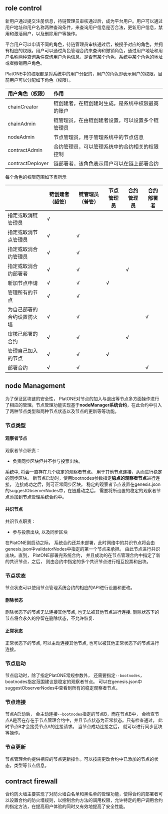 ## role control

​    新用户通过提交注册信息，待链管理员审核通过后，成为平台用户。用户可以通过用户地址和用户名称两种查询条件，来查询用户信息是否合法，更新用户信息，禁用和激活用户，以及删除用户等操作。

​	平台用户可以申请不同的角色，待链管理员审核通过后，被授予对应的角色，并拥有相应的权限。用户可以通过角色管理合约来查询和撤销角色，通过用户地址和用户名称两种查询条件查询用户角色信息，是否有某个角色，系统中某个角色的地址或者撤销用户角色。

PlatONE中的权限都是对系统中的用户分配的，用户的角色即表示用户的权限，目前用户可以分配如下角色（权限）。

| 用户角色（权限） |  作用 |
| :- | :- |
| chainCreator | 链创建者，在链创建时生成，是系统中权限最高的账户 |
| chainAdmin | 链管理员，在由链创建者设置，可以设置多个链管理员 |
| nodeAdmin | 节点管理员，用于管理系统中的节点信息 |
| contractAdmin | 合约管理员，可以管理系统中的合约相关的权限控制 |
| contractDeployer | 链部署者，该角色表示用户可以在链上部署合约 |

每个角色的权限范围如下表所示

|                            | 链创建者（超管） | 链管理员（普管） | 节点管理员 | 合约管理员 | 合约部署者 |
| -------------------------- | ---------------- | ---------------- | ---------- | ---------- | ---------- |
| 指定或取消链管理员         | &radic;          |                  |            |            |            |
| 指定或取消节点管理员       | &radic;          | &radic;          |            |            |            |
| 指定或取消合约管理员       | &radic;          | &radic;          |            |            |            |
| 指定或取消合约部署者       | &radic;          | &radic;          |            | &radic;    |            |
| 新加节点申请               | &radic;          | &radic;          | &radic;    |            |            |
| 管理所有的节点             | &radic;          | &radic;          |            |            |            |
| 为自己部署的合约设置防火墙 | &radic;          | &radic;          |            |            | &radic;    |
| 审核已部署的合约           | &radic;          | &radic;          |            | &radic;    |            |
| 管理自己加入的节点         | &radic;          | &radic;          | &radic;    |            |            |
| 部署合约                   | &radic;          | &radic;          |            |            | &radic;    |



## node Management
为了保证区块链的安全性， PlatONE对节点的加入与退出等节点多方面操作进行了相应的管理。节点管理功能实现基于**nodeManager系统合约**，在此合约中引入了两种节点类型和两种节点状态以及节点的更新等等功能。

### 节点类型

#### 观察者节点

观察者节点职责：

* 负责同步区块但并不参与投票出块。 

系统中, 将会一直存在几个稳定的观察者节点。 用于其他节点连接，从而进行稳定的同步区块。 新节点启动时，使用bootnodes参数指定**稳点的观察者节点**进行连接， 连接成功之后，则可正常同步区块。 稳定的观察者节点设置在genesis.json的suggestObserverNodes中，在链启动之后， 需要将所设置的稳定的观察者节点添加到节点管理系统合约中。

#### 共识节点

共识节点职责：

* 参与投票出块, 以及同步区块

在PlatONE刚启动之际， 系统合约还并未部署，此时网络中的共识节点将会由genesis.json中validatorNodes中指定的第一个节点来承担。 由此节点进行共识出块。直到， PlatONE部署完系统合约， 并且成功的在节点管理合约中指定了新的共识节点，之后， 则由合约中指定的多个共识节点进行相互投票和出块。

### 节点状态

节点状态可以使用节点管理系统合约的相应的API进行设置和更改。

#### 删除状态

删除状态下的节点无法连接其他节点, 也无法被其他节点进行连接.  删除状态下的节点将会永久的停留在删除状态，不允许恢复.

#### 正常状态

正常状态下的节点, 可以主动连接其他节点, 也可以被其他正常状态下的节点进行连接。

### 节点启动

节点启动时，除了指定PlatONE常规参数外， 还需要指定`--bootnodes`， bootnodes指定范围建议是稳定的观察者节点。 可以在genesis.json中suggestObserverNodes中查看到所有的稳定观察者节点。

### 节点连接

节点A启动后， 会主动连接`--bootnodes`指定的节点B，而在节点B中， 会检查节点A是否在存在于节点管理合约中，并且节点状态为正常状态。只有检查通过， 此时节点B才会接受节点A的连接请求。 当节点成功连接之后， 就可以进行同步区块等操作。

### 节点更新

节点管理合约提供相应的节点更新操作。可以按需更改合约中已添加的节点的状态，类型等节点信息。

## contract firewall

​	合约防火墙主要实现了对防火墙白名单和黑名单的管理功能，使得合约的部署者可以设置合约的防火墙规则，以控制合约方法的调用权限，允许特定的用户调用合约的指定方法，在提高用户体验的同时又有效地提高了安全性能。
